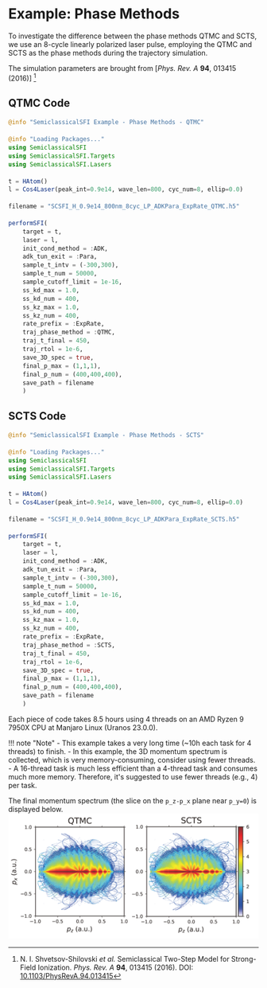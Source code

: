 # Example: Phase Methods

To investigate the difference between the phase methods QTMC and SCTS, we use an 8-cycle linearly polarized laser pulse, employing the QTMC and SCTS as the phase methods during the trajectory simulation.

The simulation parameters are brought from [*Phys. Rev. A* **94**, 013415 (2016)] [^ShvetsovShilovski_2016]

[^ShvetsovShilovski_2016]: N. I. Shvetsov-Shilovski *et al.* Semiclassical Two-Step Model for Strong-Field Ionization. *Phys. Rev. A* **94**, 013415 (2016). DOI: [10.1103/PhysRevA.94.013415](https://dx.doi.org/10.1103/PhysRevA.94.013415)

## QTMC Code

```julia
@info "SemiclassicalSFI Example - Phase Methods - QTMC"

@info "Loading Packages..."
using SemiclassicalSFI
using SemiclassicalSFI.Targets
using SemiclassicalSFI.Lasers

t = HAtom()
l = Cos4Laser(peak_int=0.9e14, wave_len=800, cyc_num=8, ellip=0.0)

filename = "SCSFI_H_0.9e14_800nm_8cyc_LP_ADKPara_ExpRate_QTMC.h5"

performSFI(
    target = t,
    laser = l,
    init_cond_method = :ADK,
    adk_tun_exit = :Para,
    sample_t_intv = (-300,300),
    sample_t_num = 50000,
    sample_cutoff_limit = 1e-16,
    ss_kd_max = 1.0,
    ss_kd_num = 400,
    ss_kz_max = 1.0,
    ss_kz_num = 400,
    rate_prefix = :ExpRate,
    traj_phase_method = :QTMC,
    traj_t_final = 450,
    traj_rtol = 1e-6,
    save_3D_spec = true,
    final_p_max = (1,1,1),
    final_p_num = (400,400,400),
    save_path = filename
    )
```

## SCTS Code

```julia
@info "SemiclassicalSFI Example - Phase Methods - SCTS"

@info "Loading Packages..."
using SemiclassicalSFI
using SemiclassicalSFI.Targets
using SemiclassicalSFI.Lasers

t = HAtom()
l = Cos4Laser(peak_int=0.9e14, wave_len=800, cyc_num=8, ellip=0.0)

filename = "SCSFI_H_0.9e14_800nm_8cyc_LP_ADKPara_ExpRate_SCTS.h5"

performSFI(
    target = t,
    laser = l,
    init_cond_method = :ADK,
    adk_tun_exit = :Para,
    sample_t_intv = (-300,300),
    sample_t_num = 50000,
    sample_cutoff_limit = 1e-16,
    ss_kd_max = 1.0,
    ss_kd_num = 400,
    ss_kz_max = 1.0,
    ss_kz_num = 400,
    rate_prefix = :ExpRate,
    traj_phase_method = :SCTS,
    traj_t_final = 450,
    traj_rtol = 1e-6,
    save_3D_spec = true,
    final_p_max = (1,1,1),
    final_p_num = (400,400,400),
    save_path = filename
    )
```

Each piece of code takes 8.5 hours using 4 threads on an AMD Ryzen 9 7950X CPU at Manjaro Linux (Uranos 23.0.0).

!!! note "Note"
    -  This example takes a very long time (~10h each task for 4 threads) to finish.
    -  In this example, the 3D momentum spectrum is collected, which is very memory-consuming, consider using fewer threads.
    -  A 16-thread task is much less efficient than a 4-thread task and consumes much more memory. Therefore, it's suggested to use fewer threads (e.g., 4) per task.

The final momentum spectrum (the slice on the ``p_z-p_x`` plane near ``p_y=0``) is displayed below.
![example_phase_methods.png](assets/example_phase_methods.png)